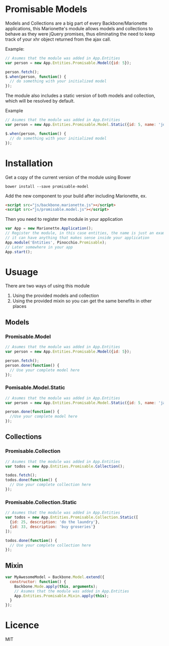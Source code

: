 # Promisable Models

Models and Collections are a big part of every Backbone/Marionette applications, this Marionette's module allows models and collections to behave as they were jQuery promises, thus eliminating the need to keep track of your xhr object returned from the ajax call.

Example:
```js
// Asumes that the module was added in App.Entities
var person = new App.Entities.Promisable.Model({id: 5});

person.fetch();
$.when(person, function() {
  // do something with your initialized model	
});
```

The module also includes a static version of both models and collection, which will be resolved by default.

Example
```js
// Asumes that the module was added in App.Entities
var person = new App.Entities.Promisable.Model.Static({id: 5, name: 'john'});

$.when(person, function() {
  // do something with your initialized model 
});
```

# Installation

Get a copy of the current version of the module using Bower

```
bower install --save promisable-model
```

Add the new component to your build after including Marionette, ex.

```html
<script src="js/backbone.marionette.js"></script>
<script src="js/promisable.model.js"></script>
```

Then you need to register the module in your application

```js
var App = new Marionette.Application();
// Register the module, in this case entities, the name is just an example,
// it can have anything that makes sense inside your application
App.module('Entities', Pinocchio.Promisable);
// Later somewhere in your app
App.start();
```

# Usuage

There are two ways of using this module

1. Using the provided models and collection
2. Using the provided mixin so you can get the same benefits in other places

## Models

### Promisable.Model

```js
// Asumes that the module was added in App.Entities
var person = new App.Entities.Promisable.Model({id: 5});

person.fetch();
person.done(function() {
  // Use your complete model here
});
```

### Pomisable.Model.Static
```js
// Asumes that the module was added in App.Entities
var person = new App.Entities.Promisable.Model.Static({id: 5, name: 'jane'});

person.done(function() {
  //Use your complete model here
});
```

## Collections

### Promisable.Collection

```js
// Asumes that the module was added in App.Entities
var todos = new App.Entities.Promisable.Collection();

todos.fetch();
todos.done(function() {
  // Use your complete collection here
});
```
### Promisable.Collection.Static

```js
// Asumes that the module was added in App.Entities
var todos = new App.Entities.Promisable.Collection.Static([
  {id: 25, description: 'do the laundry'},
  {id: 33, description: 'buy groseries'}
]);

todos.done(function() {
  // Use your complete collection here
});
```
## Mixin

```js
var MyAwesomeModel = Backbone.Model.extend({
  constructor: function() {
    Backbone.Mode.apply(this, arguments);
    // Asumes that the module was added in App.Entities
    App.Entities.Promisable.Mixin.apply(this);
  }
});
```

# Licence

MIT

